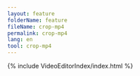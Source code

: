 ```yaml
---
layout: feature
folderName: feature
fileName: crop-mp4
permalink: crop-mp4
lang: en
tool: crop-mp4
---
```


{% include VideoEditorIndex/index.html %}

   